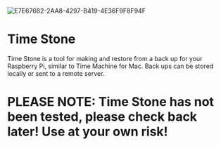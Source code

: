 ![E7E67682-2AA8-4297-B419-4E36F9F8F94F](https://user-images.githubusercontent.com/48177481/177013928-0388be36-33f4-473d-89bc-ebbc1112bbef.jpeg)
# Time Stone
Time Stone is a tool for making and restore from a back up for your Raspberry Pi, similar to Time Machine for Mac. Back ups can be stored locally or sent to a remote server.  

# PLEASE NOTE: Time Stone has not been tested, please check back later! Use at your own risk!
